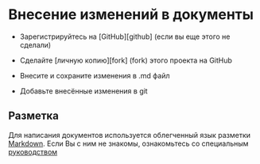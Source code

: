 # Внесение изменений в документы

- Зарегистрируйтесь на [GitHub][github] (если вы еще этого не сделали)

- Сделайте [личную копию][fork] (fork) этого проекта на GitHub

- Внесите и сохраните изменения в .md файл

- Добавьте внесённые изменения в git

## Разметка

Для написания документов используется облегченный язык разметки [Markdown](https://ru.wikipedia.org/wiki/Markdown). Если Вы с ним не знакомы, ознакомьтесь со специальным [руководством](https://github.com/adam-p/markdown-here/wiki/Markdown-Cheatsheet)

